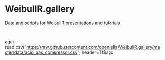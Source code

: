 WeibullR.gallery
================

Data and scripts for WeibullR presentations and tutorials

 

agc\<-read.csv("https://raw.githubusercontent.com/openrelia/WeibullR.gallery/master/data/acid_gas_compressor.csv",
header=T)\$agc
